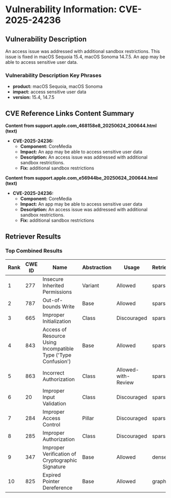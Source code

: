 # Vulnerability Information: CVE-2025-24236

## Vulnerability Description
An access issue was addressed with additional sandbox restrictions. This issue is fixed in macOS Sequoia 15.4, macOS Sonoma 14.7.5. An app may be able to access sensitive user data.

### Vulnerability Description Key Phrases
- **product:** macOS Sequoia, macOS Sonoma
- **impact:** access sensitive user data
- **version:** 15.4, 14.7.5

## CVE Reference Links Content Summary
**Content from support.apple.com_468158e8_20250624_200644.html (text)**

*   **CVE-2025-24236:**
    *   **Component:** CoreMedia
    *   **Impact:** An app may be able to access sensitive user data
    *   **Description:** An access issue was addressed with additional sandbox restrictions.
    *   **Fix:** additional sandbox restrictions

**Content from support.apple.com_e56944be_20250624_200644.html (text)**

*   **CVE-2025-24236:**
    *   **Component:** CoreMedia
    *   **Impact:** An app may be able to access sensitive user data
    *   **Description:** An access issue was addressed with additional sandbox restrictions.
    *   **Fix:** additional sandbox restrictions

## Retriever Results

### Top Combined Results

| Rank | CWE ID | Name | Abstraction | Usage  | Retrievers | Individual Scores |
|------|--------|------|-------------|-------|------------|-------------------|
| 1 | 277 | Insecure Inherited Permissions | Variant | Allowed | sparse | 0.073 |
| 2 | 787 | Out-of-bounds Write | Base | Allowed | sparse | 0.070 |
| 3 | 665 | Improper Initialization | Class | Discouraged | sparse | 0.069 |
| 4 | 843 | Access of Resource Using Incompatible Type ('Type Confusion') | Base | Allowed | sparse | 0.066 |
| 5 | 863 | Incorrect Authorization | Class | Allowed-with-Review | sparse | 0.064 |
| 6 | 20 | Improper Input Validation | Class | Discouraged | sparse | 0.064 |
| 7 | 284 | Improper Access Control | Pillar | Discouraged | sparse | 0.064 |
| 8 | 285 | Improper Authorization | Class | Discouraged | sparse | 0.063 |
| 9 | 347 | Improper Verification of Cryptographic Signature | Base | Allowed | dense | 0.487 |
| 10 | 825 | Expired Pointer Dereference | Base | Allowed | graph | 0.002 |

